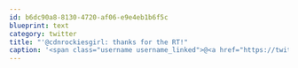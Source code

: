 ```yaml
---
id: b6dc90a8-8130-4720-af06-e9e4eb1b6f5c
blueprint: text
category: twitter
title: "'@cdnrockiesgirl: thanks for the RT!"
caption: '<span class="username username_linked">@<a href="https://twitter.com/cdnrockiesgirl" title="Sarah">cdnrockiesgirl</a></span>: thanks for the RT!'
---
```

